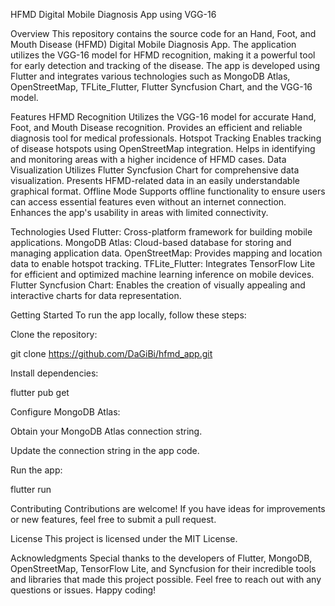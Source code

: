 HFMD Digital Mobile Diagnosis App using VGG-16

Overview
This repository contains the source code for an Hand, Foot, and Mouth Disease (HFMD) Digital Mobile Diagnosis App. 
The application utilizes the VGG-16 model for HFMD recognition, making it a powerful tool for early detection and tracking of the disease. 
The app is developed using Flutter and integrates various technologies such as MongoDB Atlas, OpenStreetMap, TFLite_Flutter, Flutter Syncfusion Chart, and the VGG-16 model.

Features
HFMD Recognition
Utilizes the VGG-16 model for accurate Hand, Foot, and Mouth Disease recognition.
Provides an efficient and reliable diagnosis tool for medical professionals.
Hotspot Tracking
Enables tracking of disease hotspots using OpenStreetMap integration.
Helps in identifying and monitoring areas with a higher incidence of HFMD cases.
Data Visualization
Utilizes Flutter Syncfusion Chart for comprehensive data visualization.
Presents HFMD-related data in an easily understandable graphical format.
Offline Mode
Supports offline functionality to ensure users can access essential features even without an internet connection.
Enhances the app's usability in areas with limited connectivity.

Technologies Used
Flutter: Cross-platform framework for building mobile applications.
MongoDB Atlas: Cloud-based database for storing and managing application data.
OpenStreetMap: Provides mapping and location data to enable hotspot tracking.
TFLite_Flutter: Integrates TensorFlow Lite for efficient and optimized machine learning inference on mobile devices.
Flutter Syncfusion Chart: Enables the creation of visually appealing and interactive charts for data representation.

Getting Started
To run the app locally, follow these steps:

Clone the repository:

git clone https://github.com/DaGiBi/hfmd_app.git

Install dependencies:

flutter pub get

Configure MongoDB Atlas:

Obtain your MongoDB Atlas connection string.

Update the connection string in the app code.

Run the app:

flutter run



Contributing
Contributions are welcome! If you have ideas for improvements or new features, feel free to submit a pull request.

License
This project is licensed under the MIT License.

Acknowledgments
Special thanks to the developers of Flutter, MongoDB, OpenStreetMap, TensorFlow Lite, and Syncfusion for their incredible tools and libraries that made this project possible.
Feel free to reach out with any questions or issues. Happy coding!
